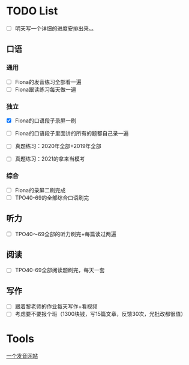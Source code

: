 # TODO List

- [ ] 明天写一个详细的进度安排出来。。

## 口语

### 通用

- [ ] Fiona的发音练习全部看一遍
- [ ] Fiona跟读练习每天做一遍

### 独立

- [x] Fiona的口语段子录屏一刷

- [ ] Fiona的口语段子里面讲的所有的题都自己录一遍
- [ ] 真题练习：2020年全部+2019年全部
- [ ] 真题练习：2021的拿来当模考

### 综合

- [ ] Fiona的录屏二刷完成
- [ ] TPO40-69的全部综合口语刷完

## 听力

- [ ] TPO40～69全部的听力刷完+每篇读过两遍

## 阅读

- [ ] TPO40-69全部阅读题刷完，每天一套

## 写作

- [ ] 跟着黎老师的作业每天写作+看视频
- [ ] 考虑要不要报个班（1300块钱，写15篇文章，反馈30次，光批改都很值）

# Tools

[一个发音网站](https://www.youglish.com)

